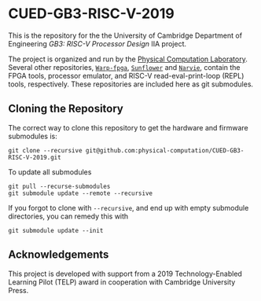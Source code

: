 # CUED-GB3-RISC-V-2019
This is the repository for the the University of Cambridge Department of Engineering _GB3: RISC-V Processor Design_ IIA project.

The project is organized and run by the [Physical Computation Laboratory](http://physcomp.eng.cam.ac.uk). Several other repositories, [`Warp-fpga`](https://github.com/physical-computation/Warp-fpga), [`Sunflower`](https://github.com/phillipstanleymarbell/sunflower-simulator) and [`Narvie`](https://github.com/physical-computation/narvie), contain the FPGA tools, processor emulator, and RISC-V read-eval-print-loop (REPL) tools, respectively. These repositories are included here as git submodules.

## Cloning the Repository 
The correct way to clone this repository to get the hardware and firmware submodules is:

	git clone --recursive git@github.com:physical-computation/CUED-GB3-RISC-V-2019.git

To update all submodules

	git pull --recurse-submodules
	git submodule update --remote --recursive

If you forgot to clone with `--recursive`, and end up with empty submodule directories, you can remedy this with

	git submodule update --init

## Acknowledgements
This project is developed with support from a 2019 Technology-Enabled Learning Pilot (TELP) award in cooperation with Cambridge University Press.
